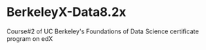 # BerkeleyX-Data8.2x
Course#2 of UC Berkeley's Foundations of Data Science certificate program on edX
